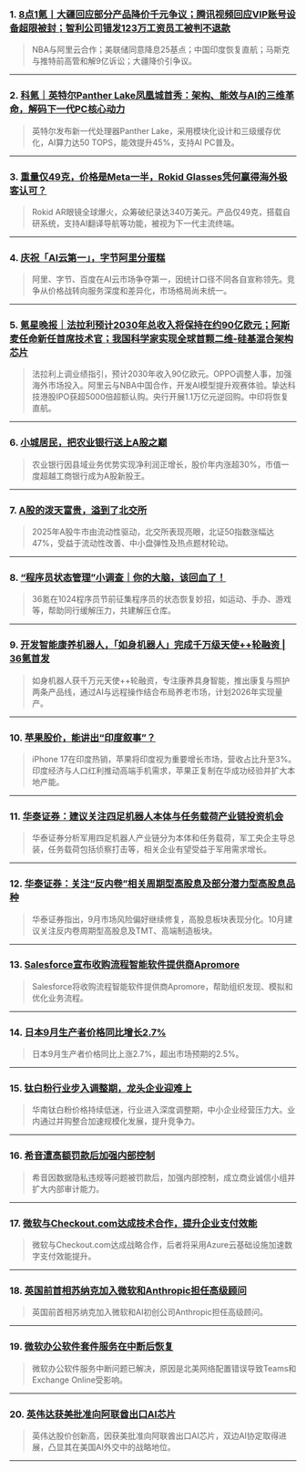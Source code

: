 ### 1. [8点1氪丨大疆回应部分产品降价千元争议；腾讯视频回应VIP账号设备超限被封；智利公司错发123万工资员工被判不退款](https://36kr.com/p/3502604864035971?f=rss)

> NBA与阿里云合作；美联储同意降息25基点；中国印度恢复直航；马斯克与推特前高管和解9亿诉讼；大疆降价引争议。

---


### 2. [科氪｜英特尔Panther Lake凤凰城首秀：架构、能效与AI的三维革命，解码下一代PC核心动力](https://36kr.com/p/3502170540235905?f=rss)

> 英特尔发布新一代处理器Panther Lake，采用模块化设计和三级缓存优化，AI算力达50 TOPS，能效提升45%，支持AI PC普及。

---


### 3. [重量仅49克，价格是Meta一半，Rokid Glasses凭何赢得海外极客认可？](https://36kr.com/p/3501783934262150?f=rss)

> Rokid AR眼镜全球爆火，众筹破纪录达340万美元。产品仅49克，搭载自研系统，支持AI翻译导航等功能，被视为下一代主流终端。

---


### 4. [庆祝「AI云第一」，字节阿里分蛋糕](https://36kr.com/p/3501828940815236?f=rss)

> 阿里、字节、百度在AI云市场争夺第一，因统计口径不同各自宣称领先。竞争从价格战转向服务深度和差异化，市场格局尚未统一。

---


### 5. [氪星晚报｜法拉利预计2030年总收入将保持在约90亿欧元；阿斯麦任命新任首席技术官；我国科学家实现全球首颗二维-硅基混合架构芯片](https://36kr.com/p/3501810859531397?f=rss)

> 法拉利上调业绩指引，预计2030年收入90亿欧元。OPPO调整人事，加强海外市场投入。阿里云与NBA中国合作，开发AI模型提升观赛体验。挚达科技港股IPO获超5000倍超额认购。央行开展1.1万亿元逆回购。中印将恢复直航。

---


### 6. [小城居民，把农业银行送上A股之巅](https://36kr.com/p/3501768693963649?f=rss)

> 农业银行因县域业务优势实现净利润正增长，股价年内涨超30%，市值一度超越工商银行成为A股新股王。

---


### 7. [A股的泼天富贵，溢到了北交所](https://36kr.com/p/3501739193326465?f=rss)

> 2025年A股牛市由流动性驱动，北交所表现亮眼，北证50指数涨幅达47%，受益于流动性改善、中小盘弹性及热点题材轮动。

---


### 8. [“程序员状态管理”小调查｜你的大脑，该回血了！](https://36kr.com/p/3501692480068484?f=rss)

> 36氪在1024程序员节前征集程序员的状态恢复妙招，如运动、手办、游戏等，帮助同行缓解压力，共建解压仓库。

---


### 9. [开发智能康养机器人，「如身机器人」完成千万级天使++轮融资 | 36氪首发](https://36kr.com/p/3501633263164548?f=rss)

> 如身机器人获千万元天使++轮融资，专注康养具身智能，推出康复与照护两条产品线，通过AI与远程操作结合布局养老市场，计划2026年实现量产。

---


### 10. [苹果股价，能讲出“印度叙事”？](https://36kr.com/p/3501634699648129?f=rss)

> iPhone 17在印度热销，苹果将印度视为重要增长市场，营收占比升至3%。印度经济与人口红利推动高端手机需求，苹果正复制在华成功经验并扩大本地产能。

---


### 11. [华泰证券：建议关注四足机器人本体与任务载荷产业链投资机会](https://36kr.com/newsflashes/3502618328652933?f=rss)

> 华泰证券分析军用四足机器人产业链分为本体和任务载荷，军工央企主导总装，任务载荷包括侦察打击等，相关企业有望受益于军用需求增长。

---


### 12. [华泰证券：关注“反内卷”相关周期型高股息及部分潜力型高股息品种](https://36kr.com/newsflashes/3502617828596872?f=rss)

> 华泰证券指出，9月市场风险偏好继续修复，高股息板块表现分化。10月建议关注反内卷周期型高股息及TMT、高端制造板块。

---


### 13. [Salesforce宣布收购流程智能软件提供商Apromore](https://36kr.com/newsflashes/3502604781083529?f=rss)

> Salesforce将收购流程智能软件提供商Apromore，帮助组织发现、模拟和优化业务流程。

---


### 14. [日本9月生产者价格同比增长2.7%](https://36kr.com/newsflashes/3502602603240325?f=rss)

> 日本9月生产者价格同比上涨2.7%，超出市场预期的2.5%。

---


### 15. [钛白粉行业步入调整期，龙头企业迎难上](https://36kr.com/newsflashes/3502600011635842?f=rss)

> 华南钛白粉价格持续低迷，行业进入深度调整期，中小企业经营压力大。业内通过并购整合加速规模化发展，提升竞争力。

---


### 16. [希音遭高额罚款后加强内部控制](https://36kr.com/newsflashes/3502594491276422?f=rss)

> 希音因数据隐私违规等问题被罚款后，加强内部控制，成立商业诚信小组并扩大内部审计能力。

---


### 17. [微软与Checkout.com达成技术合作，提升企业支付效能](https://36kr.com/newsflashes/3502593777884290?f=rss)

> 微软与Checkout.com达成战略合作，后者将采用Azure云基础设施加速数字支付效能提升。

---


### 18. [英国前首相苏纳克加入微软和Anthropic担任高级顾问](https://36kr.com/newsflashes/3502593130978436?f=rss)

> 英国前首相苏纳克加入微软和AI初创公司Anthropic担任高级顾问。

---


### 19. [微软办公软件套件服务在中断后恢复](https://36kr.com/newsflashes/3502589812366215?f=rss)

> 微软办公软件服务中断问题已解决，原因是北美网络配置错误导致Teams和Exchange Online受影响。

---


### 20. [英伟达获美批准向阿联酋出口AI芯片](https://36kr.com/newsflashes/3502589558447233?f=rss)

> 英伟达股价创新高，因获美批准向阿联酋出口AI芯片，双边AI协定取得进展，凸显其在美国AI外交中的战略地位。

---

